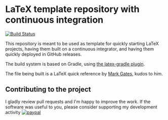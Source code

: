 # LaTeX template repository with continuous integration  

[![Build Status](https://travis-ci.org/DanySK/Template-LaTeX-CI.svg?branch=master)](https://travis-ci.org/DanySK/Template-LaTeX-CI)

This repository is meant to be used as template for quickly starting LaTeX projects,
having them built on a continuous integrator, and having them quickly deployed in GitHub releases.

The build system is based on Gradle, using [the latex-gradle plugin](https://github.com/DanySK/gradle-latex).

The file being built is a LaTeX quick reference by [Mark Gates](http://www.icl.utk.edu/~mgates3/), kudos to him.

## Contributing to the project

I gladly review pull requests and I'm happy to improve the work.
If the software was useful to you, please consider supporting my development activity
[![paypal](https://www.paypalobjects.com/en_US/i/btn/btn_donate_SM.gif)](https://www.paypal.com/cgi-bin/webscr?cmd=_donations&business=5P4DSZE5DV4H2&currency_code=EUR)
